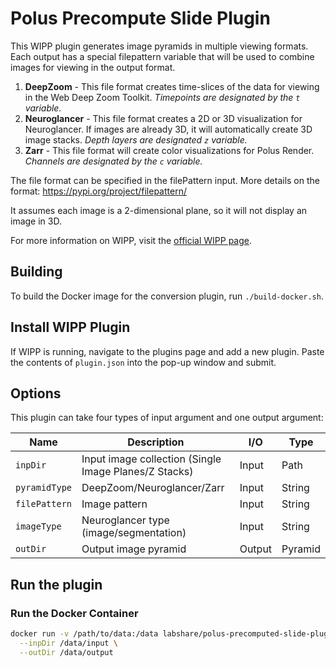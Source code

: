 # Polus Precompute Slide Plugin

This WIPP plugin generates image pyramids in multiple viewing formats. Each
output has a special filepattern variable that will be used to combine images
for viewing in the output format.

1) **DeepZoom** - This file format creates time-slices of the data for viewing
in the Web Deep Zoom Toolkit. *Timepoints are designated by the `t` variable.*
2) **Neuroglancer** - This file format creates a 2D or 3D visualization for Neuroglancer. If images are already 3D, it will automatically create 3D image
stacks. *Depth layers are designated `z` variable.*
3) **Zarr** - This file format will create color visualizations for Polus
Render. *Channels are designated by the `c` variable.*

The file format can be specified in the filePattern input.
More details on the format: https://pypi.org/project/filepattern/

It assumes each image is a 2-dimensional plane, so it will not display an image
in 3D. 

For more information on WIPP, visit the
[official WIPP page](https://isg.nist.gov/deepzoomweb/software/wipp).

## Building

To build the Docker image for the conversion plugin, run
`./build-docker.sh`.

## Install WIPP Plugin

If WIPP is running, navigate to the plugins page and add a new plugin. Paste the
contents of `plugin.json` into the pop-up window and submit.

## Options

This plugin can take four types of input argument and one output argument:

| Name          | Description                                           | I/O    | Type    |
| ------------- | ----------------------------------------------------- | ------ | ------- |
| `inpDir`      | Input image collection (Single Image Planes/Z Stacks) | Input  | Path    |
| `pyramidType` | DeepZoom/Neuroglancer/Zarr                            | Input  | String  |
| `filePattern` | Image pattern                                         | Input  | String  |
| `imageType`   | Neuroglancer type (image/segmentation)                | Input  | String  |
| `outDir`      | Output image pyramid                                  | Output | Pyramid |

## Run the plugin

### Run the Docker Container

```bash
docker run -v /path/to/data:/data labshare/polus-precomputed-slide-plugin \
  --inpDir /data/input \
  --outDir /data/output
```
